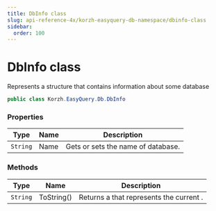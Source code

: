 ```yaml
---
title: DbInfo class
slug: api-reference-4x/korzh-easyquery-db-namespace/dbinfo-class
sidebar:
  order: 100
---
```

# DbInfo class

Represents a structure that contains information about some database
```csharp
public class Korzh.EasyQuery.Db.DbInfo

```

### Properties

| Type | Name | Description | 
| --- | --- | --- | 
| `String` | Name | Gets or sets the name of database. | 


### Methods

| Type | Name | Description | 
| --- | --- | --- | 
| `String` | ToString() | Returns a <see cref="T:System.String"></see> that represents the current <see cref="T:System.Object"></see>. |
